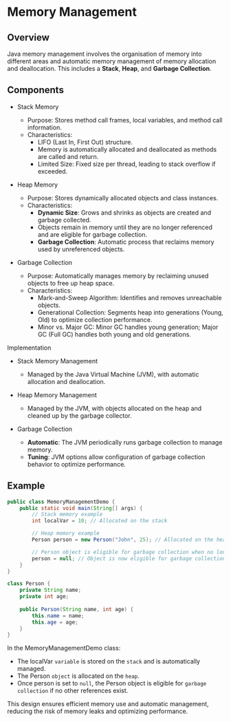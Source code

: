 # Memory Management

## Overview
Java memory management involves the organisation of memory into different areas and automatic memory management of memory allocation and deallocation.
This includes a **Stack**, **Heap**, and **Garbage Collection**.

## Components
- Stack Memory
  - Purpose: Stores method call frames, local variables, and method call information.
  - Characteristics:
    - LIFO (Last In, First Out) structure.
    - Memory is automatically allocated and deallocated as methods are called and return.
    - Limited Size: Fixed size per thread, leading to stack overflow if exceeded.

- Heap Memory
  - Purpose: Stores dynamically allocated objects and class instances.
  - Characteristics:
    - **Dynamic Size**: Grows and shrinks as objects are created and garbage collected.
    - Objects remain in memory until they are no longer referenced and are eligible for garbage collection.
    - **Garbage Collection**: Automatic process that reclaims memory used by unreferenced objects.

- Garbage Collection
  - Purpose: Automatically manages memory by reclaiming unused objects to free up heap space.
  - Characteristics:
    - Mark-and-Sweep Algorithm: Identifies and removes unreachable objects.
    - Generational Collection: Segments heap into generations (Young, Old) to optimize collection performance.
    - Minor vs. Major GC: Minor GC handles young generation; Major GC (Full GC) handles both young and old generations.

Implementation
- Stack Memory Management
  - Managed by the Java Virtual Machine (JVM), with automatic allocation and deallocation.

- Heap Memory Management
  - Managed by the JVM, with objects allocated on the heap and cleaned up by the garbage collector.

- Garbage Collection
  - **Automatic**: The JVM periodically runs garbage collection to manage memory.
  - **Tuning**: JVM options allow configuration of garbage collection behavior to optimize performance.

## Example
```java
public class MemoryManagementDemo {
    public static void main(String[] args) {
        // Stack memory example
        int localVar = 10; // Allocated on the stack

        // Heap memory example
        Person person = new Person("John", 25); // Allocated on the heap

        // Person object is eligible for garbage collection when no longer referenced
        person = null; // Object is now eligible for garbage collection
    }
}

class Person {
    private String name;
    private int age;
  
    public Person(String name, int age) {
        this.name = name;
        this.age = age;
    }
}
```
In the MemoryManagementDemo class:
- The localVar `variable` is stored on the `stack` and is automatically managed.
- The Person `object` is allocated on the `heap`.
- Once person is set to `null`, the Person object is eligible for `garbage collection` if no other references exist.

This design ensures efficient memory use and automatic management, reducing the risk of memory leaks and optimizing performance.
